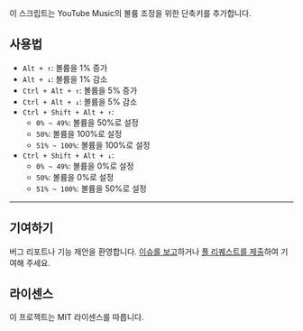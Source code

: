 이 스크립트는 YouTube Music의 볼륨 조정을 위한 단축키를 추가합니다.

## 사용법

- `Alt + ↑`: 볼륨을 1% 증가
- `Alt + ↓`: 볼륨을 1% 감소
- `Ctrl + Alt + ↑`: 볼륨을 5% 증가
- `Ctrl + Alt + ↓`: 볼륨을 5% 감소
- `Ctrl + Shift + Alt + ↑`:
  - `0% ~ 49%`: 볼륨을 50%로 설정
  - `50%`: 볼륨을 100%로 설정
  - `51% ~ 100%`: 볼륨을 100%로 설정
- `Ctrl + Shift + Alt + ↓`:
  - `0% ~ 49%`: 볼륨을 0%로 설정
  - `50%`: 볼륨을 0%로 설정
  - `51% ~ 100%`: 볼륨을 50%로 설정

---

## 기여하기

버그 리포트나 기능 제안을 환영합니다. [이슈를 보고](https://github.com/yossy17/youTube-music-volume-control-shortcut/issues)하거나 [풀 리퀘스트를 제출](https://github.com/yossy17/youTube-music-volume-control-shortcut/pulls)하여 기여해 주세요.

## 라이센스

이 프로젝트는 MIT 라이센스를 따릅니다.
